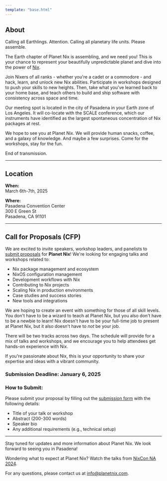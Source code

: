 ```yaml
---
template: "base.html"
---
```


## About

Calling all Earthlings. Attention. Calling all planetary life units. Please assemble. 

The Earth chapter of Planet Nix is assembling, and we need you! This is your chance to represent your beautifully unpredictable planet and dive into the power of [Nix](https://nixos.org/).

Join Nixers of all ranks - whether you're a cadet or a commodore - and hack, learn, and unlock new Nix abilities. Participate in workshops designed to push your skills to new heights. Then, take what you've learned back to your home base, and teach others to build and ship software with consistency across space and time.

Our meeting spot is located in the city of Pasadena in your Earth zone of Los Angeles. It will co-locate with the SCALE conference, which our instruments have identified as the largest spontaneous concentration of Nix packages at rest.

We hope to see you at Planet Nix. We will provide human snacks, coffee, and a galaxy of knowledge. And maybe a few surprises. Come for the workshops, stay for the fun.

End of transmission.

---

## **Location**

**When:**  
March 6th-7th, 2025

**Where:**  
Pasadena Convention Center  
300 E Green St  
Pasadena, CA 91101

---

## **Call for Proposals (CFP)**

We are excited to invite speakers, workshop leaders, and panelists to [submit proposals](https://sessionize.com/planet-nix-2025/) for **Planet Nix**! We're looking for engaging talks and workshops related to:

- Nix package management and ecosystem
- NixOS configuration management
- Development workflows with Nix
- Contributing to Nix projects
- Scaling Nix in production environments
- Case studies and success stories
- New tools and integrations

We are hoping to create an event with something for those of all skill levels. You don't have to be a wizard to teach at Planet Nix, but you also don't have to be a newbie to learn! Nix doesn't have to be your full-time job to present at Planet Nix, but it also doesn't have to *not* be your job.

There will be two tracks across two days. The schedule will provide for a mix of talks and workshops, and we encourage you to help attendees get hands-on experience with Nix.

If you're passionate about Nix, this is your opportunity to share your expertise and ideas with a vibrant community.

### **Submission Deadline:** **January 6, 2025**

### **How to Submit:**

Please submit your proposal by filling out the [submission form](https://sessionize.com/planet-nix-2025/) with the following details:

- Title of your talk or workshop
- Abstract (200-300 words)
- Speaker bio
- Any additional requirements (e.g., technical setup)

---

Stay tuned for updates and more information about Planet Nix. We look forward to seeing you in Pasadena!

Wondering what to expect at Planet Nix? Watch the talks from [NixCon NA 2024](https://2024-na.nixcon.org/recordings/).

For any questions, please contact us at [info@planetnix.com](mailto:info@planetnix.com).
